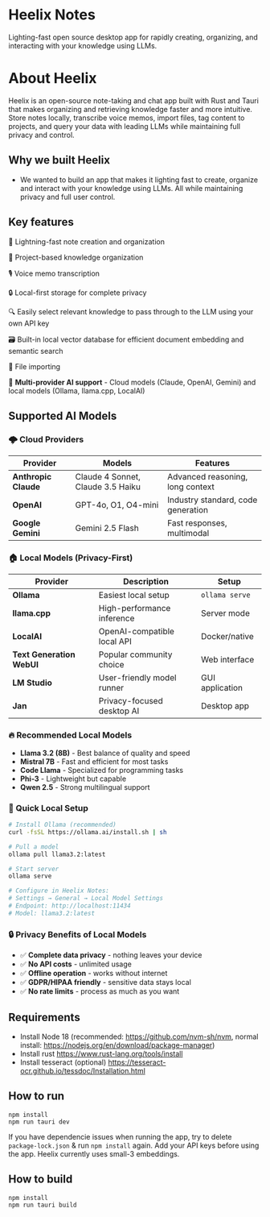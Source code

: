 # Heelix Notes

Lighting-fast open source desktop app for rapidly creating, organizing, and interacting with your knowledge using LLMs.

# About Heelix 

Heelix is an open-source note-taking and chat app built with Rust and Tauri that makes organizing and retrieving knowledge faster and more intuitive. Store notes locally, transcribe voice memos, import files, tag content to projects, and query your data with leading LLMs while maintaining full privacy and control.

## Why we built Heelix
- We wanted to build an app that makes it lighting fast to create, organize and interact with your knowledge using LLMs. All while maintaining privacy and full user control. 

## Key features

🚀 Lightning-fast note creation and organization

🧠 Project-based knowledge organization

🎙️ Voice memo transcription

🔒 Local-first storage for complete privacy

🔍 Easily select relevant knowledge to pass through to the LLM using your own API key

🗃️ Built-in local vector database for efficient document embedding and semantic search

📑 File importing 

🤖 **Multi-provider AI support** - Cloud models (Claude, OpenAI, Gemini) and local models (Ollama, llama.cpp, LocalAI)

## Supported AI Models

### 🌩️ Cloud Providers
| Provider | Models | Features |
|----------|--------|----------|
| **Anthropic Claude** | Claude 4 Sonnet, Claude 3.5 Haiku | Advanced reasoning, long context |
| **OpenAI** | GPT-4o, O1, O4-mini | Industry standard, code generation |
| **Google Gemini** | Gemini 2.5 Flash | Fast responses, multimodal |

### 🏠 Local Models (Privacy-First)
| Provider | Description | Setup |
|----------|-------------|-------|
| **Ollama** | Easiest local setup | `ollama serve` |
| **llama.cpp** | High-performance inference | Server mode |
| **LocalAI** | OpenAI-compatible local API | Docker/native |
| **Text Generation WebUI** | Popular community choice | Web interface |
| **LM Studio** | User-friendly model runner | GUI application |
| **Jan** | Privacy-focused desktop AI | Desktop app |

### 🔥 Recommended Local Models
- **Llama 3.2 (8B)** - Best balance of quality and speed
- **Mistral 7B** - Fast and efficient for most tasks  
- **Code Llama** - Specialized for programming tasks
- **Phi-3** - Lightweight but capable
- **Qwen 2.5** - Strong multilingual support

### 🚀 Quick Local Setup
```bash
# Install Ollama (recommended)
curl -fsSL https://ollama.ai/install.sh | sh

# Pull a model
ollama pull llama3.2:latest

# Start server
ollama serve

# Configure in Heelix Notes:
# Settings → General → Local Model Settings
# Endpoint: http://localhost:11434
# Model: llama3.2:latest
```

### 🔒 Privacy Benefits of Local Models
- ✅ **Complete data privacy** - nothing leaves your device
- ✅ **No API costs** - unlimited usage
- ✅ **Offline operation** - works without internet
- ✅ **GDPR/HIPAA friendly** - sensitive data stays local
- ✅ **No rate limits** - process as much as you want

## Requirements

- Install Node 18 (recommended: https://github.com/nvm-sh/nvm, normal install: https://nodejs.org/en/download/package-manager)
- Install rust https://www.rust-lang.org/tools/install
- Install tesseract (optional) https://tesseract-ocr.github.io/tessdoc/Installation.html

## How to run

```
npm install
npm run tauri dev
```

If you have dependencie issues when running the app, try to delete `package-lock.json` & run `npm install` again. Add your API keys before using the app. Heelix currently uses small-3 embeddings. 

## How to build

```
npm install
npm run tauri build
```
